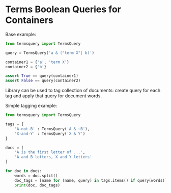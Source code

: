 # Terms Boolean Queries for Containers

Base example:

```python
from termsquery import TermsQuery

query = TermsQuery('a & ("term X"| b)')

container1 = {'a', 'term X'}
container2 = {'b'}

assert True == query(container1)
assert False == query(container2)
```

Library can be used to tag collection of documents: create query for each tag
and apply that query for document words.

Simple tagging example:

```python
from termsquery import TermsQuery

tags = {
    'A-not-B' : TermsQuery('A & ~B'),
    'X-and-Y' : TermsQuery('X & Y')
}

docs = [
    'A is the first letter of ...',
    'A and B letters, X and Y letters'
]

for doc in docs:
    words = doc.split()
    doc_tags = [name for (name, query) in tags.items() if query(words)]
    print(doc, doc_tags)
```
